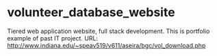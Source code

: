 # volunteer_database_website
Tiered web application website, full stack development.
This is portfolio example of past IT project.
URL: http://www.indiana.edu/~speav519/v611/aseira/bgc/vol_download.php
